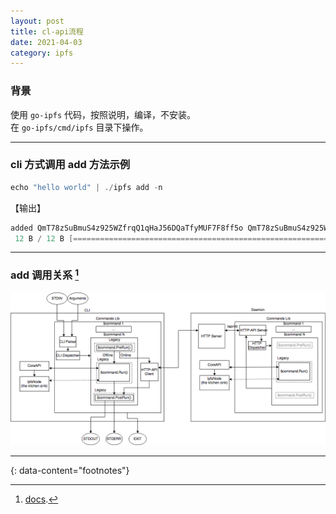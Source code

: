 ```yaml
---
layout: post
title: cl-api流程
date: 2021-04-03
category: ipfs
---
```


### 背景
使用 `go-ipfs` 代码，按照说明，编译，不安装。  
在 `go-ipfs/cmd/ipfs` 目录下操作。  

***

### cli 方式调用 add 方法示例
```c
echo "hello world" | ./ipfs add -n
```
【输出】
```c
added QmT78zSuBmuS4z925WZfrqQ1qHaJ56DQaTfyMUF7F8ff5o QmT78zSuBmuS4z925WZfrqQ1qHaJ56DQaTfyMUF7F8ff5o
 12 B / 12 B [=================================================================================================] 100.00%
```

*** 

### add 调用关系 [^1]
![image](https://raw.githubusercontent.com/zTgx/zTgx.github.io/master/_images/2021/04/cli-http-api-core-diagram.png)

---
{: data-content="footnotes"}

[^1]: [docs](https://docs.ipfs.io/).